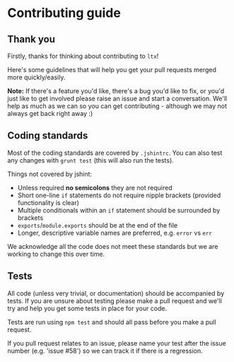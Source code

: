 # Contributing guide

## Thank you

Firstly, thanks for thinking about contributing to `ltx`!

Here's some guidelines that will help you get your pull requests merged more quickly/easily.

**Note:** If there's a feature you'd like, there's a bug you'd like to fix, or you'd just like to get involved please raise an issue and start a conversation. We'll help as much as we can so you can get contributing - although we may not always get back right away :)

## Coding standards

Most of the coding standards are covered by `.jshintrc`. You can also test
any changes with `grunt test` (this will also run the tests).

Things not covered by jshint:

- Unless required **no semicolons** they are not required
- Short one-line `if` statements do not require nipple brackets (provided functionality is clear)
- Multiple conditionals within an `if` statement should be surrounded by brackets
- `exports`/`module.exports` should be at the end of the file
- Longer, descriptive variable names are preferred, e.g. `error` vs `err`

We acknowledge all the code does not meet these standards but we are working
to change this over time.

## Tests

All code (unless very trivial, or documentation) should be accompanied by tests. If you are unsure about testing please make a pull request and we'll try and help you get some tests in place for your code.

Tests are run using `npm test` and should all pass before you make a pull request.

If you pull request relates to an issue, please name your test after the issue number (e.g. 'issue #58') so we can track it if there is a regression.
